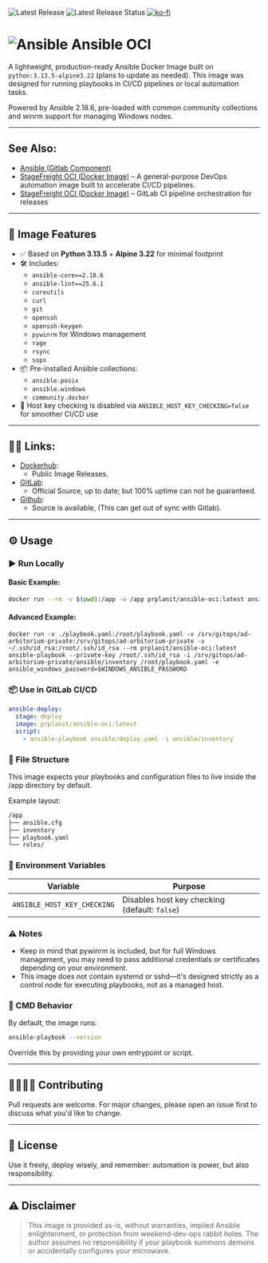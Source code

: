 ![Latest Release](https://gitlab.prplanit.com/precisionplanit/ansible-oci/-/badges/release.svg) ![Latest Release Status](https://gitlab.prplanit.com/precisionplanit/ansible-oci/-/raw/main/assets/badge-release-status.svg) [![ko-fi](https://ko-fi.com/img/githubbutton_sm.svg)](https://ko-fi.com/T6T41IT163)
# ![Ansible](https://gitlab.prplanit.com/uploads/-/system/project/avatar/21/Ansible_Logo.png?width=20) Ansible OCI

A lightweight, production-ready Ansible Docker Image built on `python:3.13.5-alpine3.22` (plans to update as needed). This image was designed for running playbooks in CI/CD pipelines or local automation tasks.

Powered by Ansible 2.18.6, pre-loaded with common community collections and winrm support for managing Windows nodes.

---

## See Also:
- [Ansible (Gitlab Component)](https://gitlab.prplanit.com/components/ansible)
- [StageFreight OCI (Docker Image)](https://gitlab.prplanit.com/precisionplanit/stagefreight-oci) – A general-purpose DevOps automation image built to accelerate CI/CD pipelines.
- [StageFreight OCI (Docker Image)](https://gitlab.prplanit.com/precisionplanit/stagefreight-oci) – GitLab CI pipeline orchestration for releases

---

## 🚀 Image Features

- ✅ Based on **Python 3.13.5** + **Alpine 3.22** for minimal footprint
- 🛠️ Includes:
  - `ansible-core==2.18.6`
  - `ansible-lint==25.6.1`
  - `coreutils`
  - `curl`
  - `git`
  - `openssh`
  - `openssh-keygen`
  - `pywinrm` for Windows management
  - `rage`
  - `rsync`
  - `sops`
- 📦 Pre-installed Ansible collections:
  - `ansible.posix`
  - `ansible.windows`
  - `community.docker`
- 🔐 Host key checking is disabled via `ANSIBLE_HOST_KEY_CHECKING=false` for smoother CI/CD use

---

## ⛓️‍💥 Links:
- [Dockerhub](https://hub.docker.com/r/prplanit/ansible-oci): 
  - Public Image Releases.
- [GitLab](https://gitlab.prplanit.com/precisionplanit/ansible-oci):
  - Official Source, up to date; but 100% uptime can not be guaranteed.
- [Github](https://github.com/sofmeright/ansible-oci):
  - Source is available, (This can get out of sync with Gitlab).

---

## ⚙️ Usage

### ▶️ Run Locally
#### Basic Example:
```bash
docker run --rm -v $(pwd):/app -w /app prplanit/ansible-oci:latest ansible-playbook playbook.yaml
```
#### Advanced Example:
```
docker run -v ./playbook.yaml:/root/playbook.yaml -v /srv/gitops/ad-arbitorium-private:/srv/gitops/ad-arbitorium-private -v ~/.ssh/id_rsa:/root/.ssh/id_rsa --rm prplanit/ansible-oci:latest ansible-playbook --private-key /root/.ssh/id_rsa -i /srv/gitops/ad-arbitorium-private/ansible/inventory /root/playbook.yaml -e ansible_windows_password=$WINDOWS_ANSIBLE_PASSWORD
```

### 📦 Use in GitLab CI/CD

```yaml
ansible-deploy:
  stage: deploy
  image: prplanit/ansible-oci:latest
  script:
    - ansible-playbook ansible/deploy.yaml -i ansible/inventory
```

### 📁 File Structure

This image expects your playbooks and configuration files to live inside the /app directory by default.

Example layout:

```bash
/app
├── ansible.cfg
├── inventory
├── playbook.yaml
└── roles/
```

### 📝 Environment Variables

| Variable                    | Purpose                                       |
| --------------------------- | --------------------------------------------- |
| `ANSIBLE_HOST_KEY_CHECKING` | Disables host key checking (default: `false`) |

### ⚠️ Notes

- Keep in mind that pywinrm is included, but for full Windows management, you may need to pass additional credentials or certificates depending on your environment.
- This image does not contain systemd or sshd—it's designed strictly as a control node for executing playbooks, not as a managed host.

### 🐚 CMD Behavior

By default, the image runs:

```bash
ansible-playbook --version
```

Override this by providing your own entrypoint or script.

---

## 🫱🏽‍🫲🏽 Contributing
Pull requests are welcome. For major changes, please open an issue first to discuss what you'd like to change.

---

## 🪪 License
Use it freely, deploy wisely, and remember: automation is power, but also responsibility.

---

## ⚠️ Disclaimer
> This image is provided as-is, without warranties, implied Ansible enlightenment, or protection from weekend-dev-ops rabbit holes. The author assumes no responsibility if your playbook summons demons or accidentally configures your microwave.
